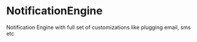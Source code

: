 NotificationEngine
==================

Notification Engine with full set of customizations like plugging email, sms etc
